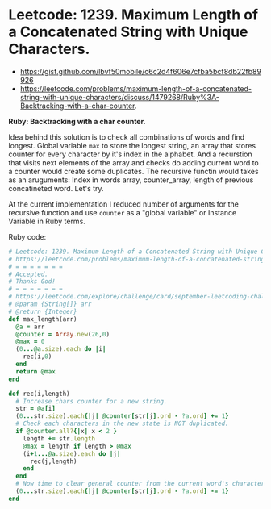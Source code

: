 # Leetcode: 1239. Maximum Length of a Concatenated String with Unique Characters.

- https://gist.github.com/lbvf50mobile/c6c2d4f606e7cfba5bcf8db22fb89926
- https://leetcode.com/problems/maximum-length-of-a-concatenated-string-with-unique-characters/discuss/1479268/Ruby%3A-Backtracking-with-a-char-counter.

**Ruby: Backtracking with a char counter.**

Idea behind this solution is to check all combinations of words and find longest. Global variable `max` to store the longest string, an array that stores counter for every character by it's index in the alphabet. And a recurstion that visits next elements of the array and checks do adding current word to a counter would create some duplicates. The recursive functin would takes as an aruguments: Index in words array, counter_array, length of previous concatineted word. Let's try.

At the current implementation I reduced number of arguments for the recursive function and use `counter` as a "global variable" or Instance Variable in Ruby terms.

Ruby code:
```Ruby
# Leetcode: 1239. Maximum Length of a Concatenated String with Unique Characters.
# https://leetcode.com/problems/maximum-length-of-a-concatenated-string-with-unique-characters/
# = = = = = = = 
# Accepted.
# Thanks God!
# = = = = = = =
# https://leetcode.com/explore/challenge/card/september-leetcoding-challenge-2021/639/week-4-september-22nd-september-28th/3984/
# @param {String[]} arr
# @return {Integer}
def max_length(arr)
  @a = arr
  @counter = Array.new(26,0)
  @max = 0
  (0...@a.size).each do |i|
    rec(i,0)
  end
  return @max
end

def rec(i,length)
  # Increase chars counter for a new string.
  str = @a[i]
  (0...str.size).each{|j| @counter[str[j].ord - ?a.ord] += 1}
  # Check each characters in the new state is NOT duplicated.
  if @counter.all?{|x| x < 2 }
    length += str.length
    @max = length if length > @max
    (i+1...@a.size).each do |j|
      rec(j,length)
    end
  end
  # Now time to clear general counter from the current word's characters.
  (0...str.size).each{|j| @counter[str[j].ord - ?a.ord] -= 1}
end
```
